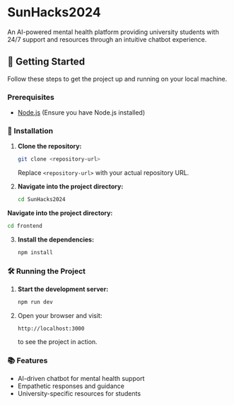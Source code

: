 
# SunHacks2024

An AI-powered mental health platform providing university students with 24/7 support and resources through an intuitive chatbot experience.

## 🚀 Getting Started

Follow these steps to get the project up and running on your local machine.

### Prerequisites

- [Node.js](https://nodejs.org/) (Ensure you have Node.js installed)

### 🔧 Installation

1. **Clone the repository:**
   ```bash
   git clone <repository-url>
   ```
   Replace `<repository-url>` with your actual repository URL.

2. **Navigate into the project directory:**
   ```bash
   cd SunHacks2024
   ```
 **Navigate into the project directory:**
   ```bash
   cd frontend
   ```

3. **Install the dependencies:**
   ```bash
   npm install
   ```

### 🛠 Running the Project

1. **Start the development server:**
   ```bash
   npm run dev
   ```

2. Open your browser and visit:
   ```
   http://localhost:3000
   ```
   to see the project in action.

### 📚 Features

- AI-driven chatbot for mental health support
- Empathetic responses and guidance
- University-specific resources for students
